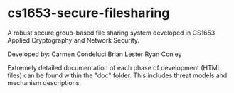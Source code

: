 # cs1653-secure-filesharing

A robust secure group-based file sharing system developed in CS1653: Applied Cryptography and Network Security.

Developed by:
Carmen Condeluci
Brian Lester
Ryan Conley

Extremely detailed documentation of each phase of development (HTML files) can be found within the "doc" folder. This includes threat models and mechanism descriptions.
